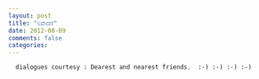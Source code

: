 ```yaml
---
layout: post
title: "ನಿವೇದನೆ"
date: 2012-08-09
comments: false
categories: 
---
```



      dialogues courtesy : Dearest and nearest friends.  :-) :-) :-) :-) 
